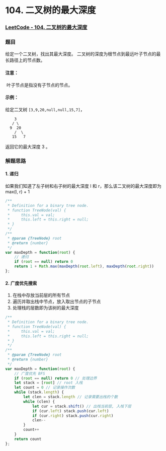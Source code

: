 # 104. 二叉树的最大深度

### [LeetCode - 104. 二叉树的最大深度](https://leetcode-cn.com/problems/maximum-depth-of-binary-tree/)
### 题目
给定一个二叉树，找出其最大深度。
二叉树的深度为根节点到最远叶子节点的最长路径上的节点数。
#### 注意：
 叶子节点是指没有子节点的节点。
#### 示例：
给定二叉树 `[3,9,20,null,null,15,7]`，
```
    3
   / \
  9  20
    /  \
   15   7
```
返回它的最大深度 3 。

### 解题思路
#### 1. 递归
如果我们知道了左子树和右子树的最大深度 l 和 r，那么该二叉树的最大深度即为 max(l, r) + 1
```javascript
/**
 * Definition for a binary tree node.
 * function TreeNode(val) {
 *     this.val = val;
 *     this.left = this.right = null;
 * }
 */
/**
 * @param {TreeNode} root
 * @return {number}
 */
var maxDepth = function(root) {
    // 递归
    if (root == null) return 0
    return 1 + Math.max(maxDepth(root.left), maxDepth(root.right))
};
```
#### 2. 广度优先搜索

1. 在栈中存放当前层的所有节点
1. 遍历并取出栈中节点，放入取出节点的子节点
1. 处理栈的层数即为该树的最大深度
```javascript
/**
 * Definition for a binary tree node.
 * function TreeNode(val) {
 *     this.val = val;
 *     this.left = this.right = null;
 * }
 */
/**
 * @param {TreeNode} root
 * @return {number}
 */
var maxDepth = function(root) {
    // 广度优先 BFS
    if (root == null) return 0 // 处理边界
    let stack = [root] // root 入栈
    let count = 0 // 记录操作次数
    while (stack.length) {
        let clen = stack.length // 记录需要出栈的个数
        while (clen) {
            let cur = stack.shift() // 出栈当前层, 入栈下层
            if (cur.left) stack.push(cur.left)
            if (cur.right) stack.push(cur.right)
            clen--
        }
        count++
    }
    return count
};
```
